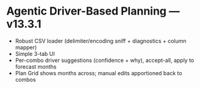 # Agentic Driver-Based Planning — v13.3.1
- Robust CSV loader (delimiter/encoding sniff + diagnostics + column mapper)
- Simple 3-tab UI
- Per-combo driver suggestions (confidence + why), accept-all, apply to forecast months
- Plan Grid shows months across; manual edits apportioned back to combos
